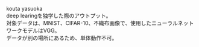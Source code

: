 kouta yasuoka  
deep learingを独学した際のアウトプット。  
対象データは、MNIST、CIFAR-10、不織布画像で、使用したニューラルネットワークモデルはVGG。  
データが別の場所にあるため、単体動作不可。
